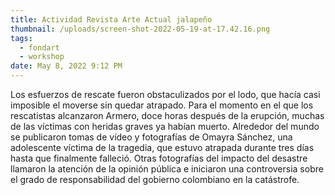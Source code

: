 ```yaml
---
title: Actividad Revista Arte Actual jalapeño
thumbnail: /uploads/screen-shot-2022-05-19-at-17.42.16.png
tags:
  - fondart
  - workshop
date: May 8, 2022 9:12 PM
---
```

Los esfuerzos de rescate fueron obstaculizados por el lodo, que hacía casi imposible el moverse sin quedar atrapado. Para el momento en el que los rescatistas alcanzaron Armero, doce horas después de la erupción, muchas de las víctimas con heridas graves ya habían muerto. Alrededor del mundo se publicaron tomas de vídeo y fotografías de Omayra Sánchez, una adolescente víctima de la tragedia, que estuvo atrapada durante tres días hasta que finalmente falleció. Otras fotografías del impacto del desastre llamaron la atención de la opinión pública e iniciaron una controversia sobre el grado de responsabilidad del gobierno colombiano en la catástrofe.